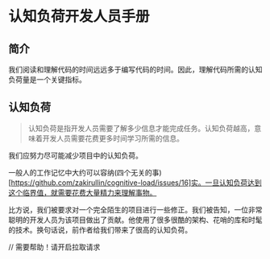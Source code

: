 # 认知负荷开发人员手册

## 简介
我们阅读和理解代码的时间远远多于编写代码的时间。因此，理解代码所需的认知负荷量是一个关键指标。

## 认知负荷
> 认知负荷是指开发人员需要了解多少信息才能完成任务。认知负荷越高，意味着开发人员需要花费更多时间学习所需的信息。

我们应努力尽可能减少项目中的认知负荷。

一般人的工作记忆中大约可以容纳(四个无关的事)[https://github.com/zakirullin/cognitive-load/issues/16]实。一旦认知负荷达到这个临界值，就需要花费大量精力来理解事物。

比方说，我们被要求对一个完全陌生的项目进行一些修正。我们被告知，一位非常聪明的开发人员为该项目做出了贡献。他使用了很多很酷的架构、花哨的库和时髦的技术。换句话说，前作者给我们带来了很高的认知负荷。

// 需要帮助！请开启拉取请求
